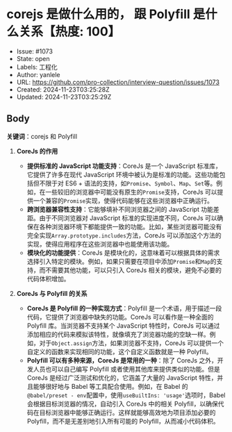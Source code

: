 # corejs 是做什么用的， 跟 Polyfill 是什么关系【热度: 100】

- Issue: #1073
- State: open
- Labels: 工程化
- Author: yanlele
- URL: https://github.com/pro-collection/interview-question/issues/1073
- Created: 2024-11-23T03:25:28Z
- Updated: 2024-11-23T03:25:29Z

## Body

**关键词**：corejs 和 Polyfill

1. **CoreJs 的作用**

   - **提供标准的 JavaScript 功能支持**：CoreJs 是一个 JavaScript 标准库，它提供了许多在现代 JavaScript 环境中被认为是标准的功能。这些功能包括但不限于对 ES6 + 语法的支持，如`Promise`、`Symbol`、`Map`、`Set`等。例如，在一些较旧的浏览器中可能没有原生的`Promise`支持，CoreJs 可以提供一个兼容的`Promise`实现，使得代码能够在这些浏览器中正确运行。
   - **跨浏览器兼容性支持**：它能够填补不同浏览器之间的 JavaScript 功能差距。由于不同浏览器对 JavaScript 标准的实现进度不同，CoreJs 可以确保在各种浏览器环境下都能提供一致的功能。比如，某些浏览器可能没有完全实现`Array.prototype.includes`方法，CoreJs 可以添加这个方法的实现，使得应用程序在这些浏览器中也能使用该功能。
   - **模块化的功能提供**：CoreJs 是模块化的，这意味着可以根据具体的需求选择引入特定的模块。例如，如果只需要在项目中添加`Promise`和`Map`的支持，而不需要其他功能，可以只引入 CoreJs 相关的模块，避免不必要的代码体积增加。

2. **CoreJs 与 Polyfill 的关系**
   - **CoreJs 是 Polyfill 的一种实现方式**：Polyfill 是一个术语，用于描述一段代码，它提供了浏览器中缺失的功能。CoreJs 可以看作是一种全面的 Polyfill 库。当浏览器不支持某个 JavaScript 特性时，CoreJs 可以通过添加相应的代码来模拟该特性，就像填充了浏览器功能的空缺一样。例如，对于`Object.assign`方法，如果浏览器不支持，CoreJs 可以提供一个自定义的函数来实现相同的功能，这个自定义函数就是一种 Polyfill。
   - **Polyfill 可以有多种来源，CoreJs 是常用的一种**：除了 CoreJs 之外，开发人员也可以自己编写 Polyfill 或者使用其他库来提供类似的功能。但是 CoreJs 是经过广泛测试和优化的，它涵盖了大量的 JavaScript 特性，并且能够很好地与 Babel 等工具配合使用。例如，在 Babel 的`@babel/preset - env`配置中，使用`useBuiltIns: 'usage'`选项时，Babel 会根据目标浏览器的情况，自动引入 CoreJs 中的相关 Polyfill，以确保代码在目标浏览器中能够正确运行。这样就能够高效地为项目添加必要的 Polyfill，而不是无差别地引入所有可能的 Polyfill，从而减小代码体积。

